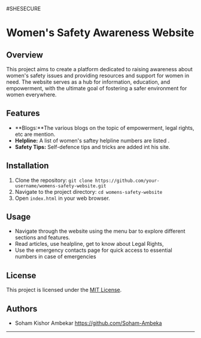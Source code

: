 #SHESECURE
# Women's Safety Awareness Website

## Overview
This project aims to create a platform dedicated to raising awareness about women's safety issues and providing resources and support for women in need. The website serves as a hub for information, education, and empowerment, with the ultimate goal of fostering a safer environment for women everywhere.

## Features
- **Blogs:**The various blogs on the topic of empowerment, legal rights, etc are mention.
- **Helpline:** A list of women's saftey helpline numbers are listed .
- **Safety Tips:** Self-defence tips and tricks are added int his site.


## Installation
1. Clone the repository: `git clone https://github.com/your-username/womens-safety-website.git`
2. Navigate to the project directory: `cd womens-safety-website`
3. Open `index.html` in your web browser.

## Usage
- Navigate through the website using the menu bar to explore different sections and features.
- Read articles, use healpline, get to know about Legal Rights,
- Use the emergency contacts page for quick access to essential numbers in case of emergencies

## License
This project is licensed under the [MIT License](LICENSE).

## Authors
- Soham Kishor Ambekar https://github.com/Soham-Ambeka

---
